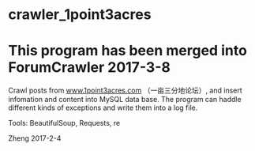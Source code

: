 # crawler_1point3acres

# This program has been merged into ForumCrawler 2017-3-8

Crawl posts from www.1point3acres.com （一亩三分地论坛）, and insert infomation and content into MySQL data base.
The program can haddle different kinds of exceptions and write them into a log file.

Tools:  BeautifulSoup, Requests, re


Zheng
2017-2-4
